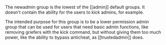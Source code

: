 The newadmin group is the lowest of the [[admin]] default groups. It doesn't contain the ability for the users to kick admins, for example.

The intended purpose for this group is to be a lower permission admin group that can be used for users that need basic admin functions, like removing griefers with the kick command, but without giving them too much power, like the ability to bypass anticheat, as [[trustedadmin]] does.